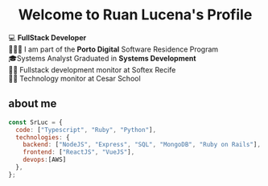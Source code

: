 <p align="center">
  <h1 align="center">Welcome to Ruan Lucena</a>'s Profile</h1>
</p>

💻 **FullStack Developer**
<br>
👨🏻‍💻 I am part of the **Porto Digital** Software Residence Program
<br>
🎓Systems Analyst Graduated in **Systems Development**
<br>
🧑‍🏫 Fullstack development monitor at Softex Recife
<br>
🧑‍🏫 Technology monitor at Cesar School
## about me

```javascript
const SrLuc = {
  code: ["Typescript", "Ruby", "Python"],
  technologies: {
    backend: ["NodeJS", "Express", "SQL", "MongoDB", "Ruby on Rails"],
    frontend: ["ReactJS", "VueJS"],
    devops:[AWS]
  },
};
```


